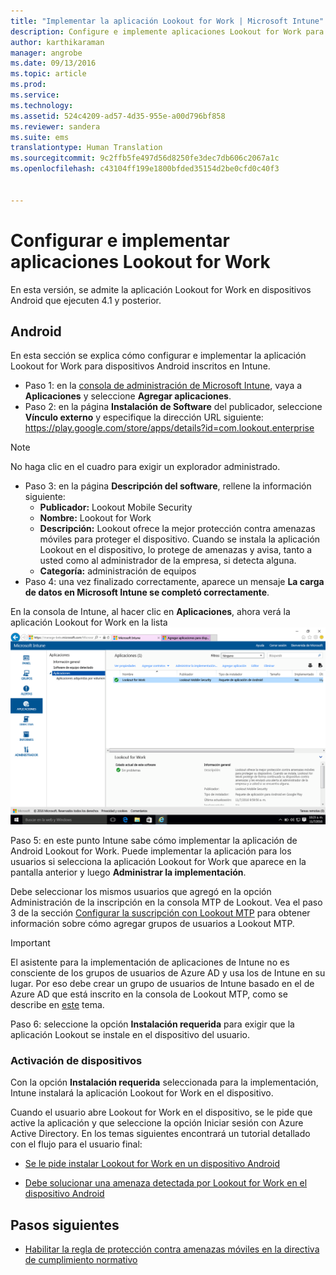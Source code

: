 ```yaml
---
title: "Implementar la aplicación Lookout for Work | Microsoft Intune"
description: Configure e implemente aplicaciones Lookout for Work para Android.
author: karthikaraman
manager: angrobe
ms.date: 09/13/2016
ms.topic: article
ms.prod: 
ms.service: 
ms.technology: 
ms.assetid: 524c4209-ad57-4d35-955e-a00d796bf858
ms.reviewer: sandera
ms.suite: ems
translationtype: Human Translation
ms.sourcegitcommit: 9c2ffb5fe497d56d8250fe3dec7db606c2067a1c
ms.openlocfilehash: c43104ff199e1800bfded35154d2be0cfd0c40f3


---
```


# Configurar e implementar aplicaciones Lookout for Work
En esta versión, se admite la aplicación Lookout for Work en dispositivos Android que ejecuten 4.1 y posterior.
## Android
En esta sección se explica cómo configurar e implementar la aplicación Lookout for Work para dispositivos Android inscritos en Intune.  
* Paso 1: en la [consola de administración de Microsoft Intune](https://manage.microsoft.com), vaya a **Aplicaciones** y seleccione **Agregar aplicaciones**.   
* Paso 2: en la página **Instalación de Software** del publicador, seleccione **Vínculo externo** y especifique la dirección URL siguiente: https://play.google.com/store/apps/details?id=com.lookout.enterprise
>[!NOTE]
>No haga clic en el cuadro para exigir un explorador administrado.

* Paso 3: en la página **Descripción del software**, rellene la información siguiente:
  * **Publicador:** Lookout Mobile Security
  * **Nombre:** Lookout for Work
  * **Descripción:** Lookout ofrece la mejor protección contra amenazas móviles para proteger el dispositivo. Cuando se instala la aplicación Lookout en el dispositivo, lo protege de amenazas y avisa, tanto a usted como al administrador de la empresa, si detecta alguna.
  * **Categoría:** administración de equipos
* Paso 4: una vez finalizado correctamente, aparece un mensaje **La carga de datos en Microsoft Intune se completó correctamente**.

En la consola de Intune, al hacer clic en **Aplicaciones**, ahora verá la aplicación Lookout for Work en la lista ![captura de pantalla de la página de aplicaciones de la consola de administración de Intune con la aplicación Lookout for Work en la lista](../media/mtp/lookout-app-listed-intune-console.png)

Paso 5: en este punto Intune sabe cómo implementar la aplicación de Android Lookout for Work.   Puede implementar la aplicación para los usuarios si selecciona la aplicación Lookout for Work que aparece en la pantalla anterior y luego **Administrar la implementación**.

Debe seleccionar los mismos usuarios que agregó en la opción Administración de la inscripción en la consola MTP de Lookout.  Vea el paso 3 de la sección [Configurar la suscripción con Lookout MTP](set-up-your-subscription-with-lookout-mtp#configure-your-subscription-with-lookout-mtp) para obtener información sobre cómo agregar grupos de usuarios a Lookout MTP.
>[!IMPORTANT]
> El asistente para la implementación de aplicaciones de Intune no es consciente de los grupos de usuarios de Azure AD y usa los de Intune en su lugar. Por eso debe crear un grupo de usuarios de Intune basado en el de Azure AD que está inscrito en la consola de Lookout MTP, como se describe en [este](plan-your-user-and-device-groups.md) tema.

Paso 6: seleccione la opción **Instalación requerida** para exigir que la aplicación Lookout se instale en el dispositivo del usuario.

### Activación de dispositivos
Con la opción **Instalación requerida** seleccionada para la implementación, Intune instalará la aplicación Lookout for Work en el dispositivo.   

Cuando el usuario abre Lookout for Work en el dispositivo, se le pide que active la aplicación y que seleccione la opción Iniciar sesión con Azure Active Directory. En los temas siguientes encontrará un tutorial detallado con el flujo para el usuario final:

* [Se le pide instalar Lookout for Work en un dispositivo Android](http://docs.microsoft.com/intune/enduser/you-are-prompted-to-install-lookout-for-work-android)

* [Debe solucionar una amenaza detectada por Lookout for Work en el dispositivo Android](http://docs.microsoft.com/intune/enduser/you-need-to-resolve-a-threat-found-by-lookout-for-work-android)

## Pasos siguientes
* [Habilitar la regla de protección contra amenazas móviles en la directiva de cumplimiento normativo](enable-device-threat-protection-rule-in-compliance-policy.md)



<!--HONumber=Sep16_HO2-->


